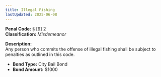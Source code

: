 ```yaml
---
title: Illegal Fishing
lastUpdated: 2025-06-08
---
```


**Penal Code:** § [9] 2  
**Classification:** *Misdemeanor*

**Description:**  
Any person who commits the offense of illegal fishing shall be subject to penalties as outlined in this code.

- **Bond Type:** City Bail Bond  
- **Bond Amount:** $1000
